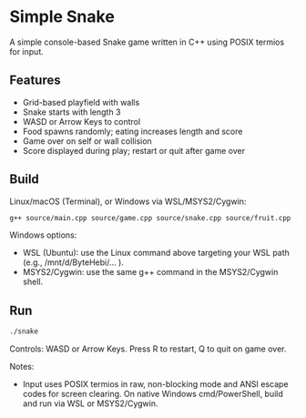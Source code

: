 # Simple Snake

A simple console-based Snake game written in C++ using POSIX termios for input.

## Features

- Grid-based playfield with walls
- Snake starts with length 3
- WASD or Arrow Keys to control
- Food spawns randomly; eating increases length and score
- Game over on self or wall collision
- Score displayed during play; restart or quit after game over

## Build

Linux/macOS (Terminal), or Windows via WSL/MSYS2/Cygwin:

```bash
g++ source/main.cpp source/game.cpp source/snake.cpp source/fruit.cpp -I includes -std=c++17 -O2 -o snake
```

Windows options:
- WSL (Ubuntu): use the Linux command above targeting your WSL path (e.g., /mnt/d/ByteHebi/... ).
- MSYS2/Cygwin: use the same g++ command in the MSYS2/Cygwin shell.

## Run

```bash
./snake
```

Controls: WASD or Arrow Keys. Press R to restart, Q to quit on game over.

Notes:
- Input uses POSIX termios in raw, non-blocking mode and ANSI escape codes for screen clearing. On native Windows cmd/PowerShell, build and run via WSL or MSYS2/Cygwin.



